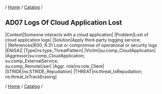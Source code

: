 / [Home](/acctp/) / [Catalog](/acctp/catalog/) /

## AD07 Logs Of Cloud Application Lost

|Context|Someone interacts with a cloud application|
|Problem|Lost of cloud application logs|
|Solution|Apply third-party logging service;<br />|
|References|R30, R.31 Lost or compromise of operational or security logs [ENISA]|
|Type|ns:type_ThreatPattern|
|Victim|su:comp_CloudApplication|
|Aggressor|su:comp_CloudApplication;<br /> su:comp_ExternalService;<br /> su:comp_RemoteUser|
|Aggr. role|ns:role_Client|
|STRIDE|ns:STRIDE_Repudiation|
|THREAT|ns:threat_txRepudiation;<br /> ns:threat_txTrackErasing|

/ [Home](/acctp/) / [Catalog](/acctp/catalog/) /
